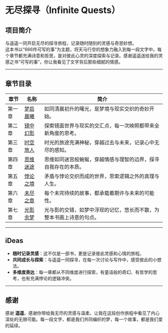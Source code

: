 # 无尽探寻（Infinite Quests）

## 项目简介
与遥遥一同开启无尽的探寻旅程，记录随时随刻的灵感与奇思妙想。  
这本书以“666件可写的事”为主题，将天马行空的想象力融入到每一段文字中。每个章节都充满诗意和哲思，是对彼此心灵的深度探索与记录。感谢遥遥送给我的灵感之书“可写的事”，你让我看见了文字背后那些细腻的情感。

---

## 章节目录
| **章节** | **名称**                                                                                           | **简介**                                                                 |
|----------|----------------------------------------------------------------------------------------------------|--------------------------------------------------------------------------|
| 第一章   | [梦启晨曦](https://github.com/LiangFelinae/Infinite-Quests/blob/main/content/01-第一章%3A梦启晨曦(Dreams%20of%20Dawn).md) | 如同清晨初升的曙光，是梦境与现实交织的奇妙开始。                                                       |
| 第二章   | [镜中幻影](https://github.com/LiangFelinae/Infinite-Quests/blob/main/content/02-第二章%3A镜中幻影(Mirror%20Illusions).md) | 探索镜面世界与现实的交汇点，每一次映照都带来全新角度的思考。                                              |
| 第三章   | [时空旅人](https://github.com/LiangFelinae/Infinite-Quests/blob/main/content/03-第三章%3A时空旅人(Time%20Travelers).md) | 时光的旅途充满神秘，穿越过去与未来，记录心中无尽的感知。                                                 |
| 第四章   | [思维迷途](https://github.com/LiangFelinae/Infinite-Quests/blob/main/content/04-第四章%3A思维迷途(Labyrinth%20of%20Thoughts).md) | 思维如同迷宫般蜿蜒，穿越情感与理智的边界，探寻自我存在的本质。                                             |
| 第五章   | [悖论之境](https://github.com/LiangFelinae/Infinite-Quests/blob/main/content/05-第五章%3A悖论之境(Realm%20of%20Paradoxes).md) | 矛盾与悖论交织而成的世界，思索逻辑之外的真理与人生。                                                     |
| 第六章   | [未尽之章](https://github.com/LiangFelinae/Infinite-Quests/blob/main/content/06-第六章%3A未尽之章(Unfinished%20Chapters).md) | 每个未完待续的故事，都承载着期许与未来的可能性。                                                         |
| 第七章   | [光影余梦](https://github.com/LiangFelinae/Infinite-Quests/blob/main/content/07-第七章%3A光影余梦(Dreams%20of%20Light%20and%20Shadows).md) | 光与影的交错，如梦中浮现的记忆，悠长而不散，为整本书画上诗意的句点。                                          |

---

## iDeas
- **随时记录灵感**：这不仅是一部书，更是记录彼此灵感和心情的旅程。
- **共同成长与探索**：与遥遥一同探寻，在每一次讨论与写作中，感受彼此的小想法。
- **多维度表达**：每一章都从不同维度进行探索，有童话般的奇幻、有哲学的思考，也有充满悖论的逻辑冲突。

---

## 感谢
感谢 **遥遥**，感谢你带给我无尽的灵感与温柔，让我在这段创作旅程中看见了内心深处的无限可能。每一段文字，都是我们共同编织的梦，每一个故事，都是我们爱的延续。

